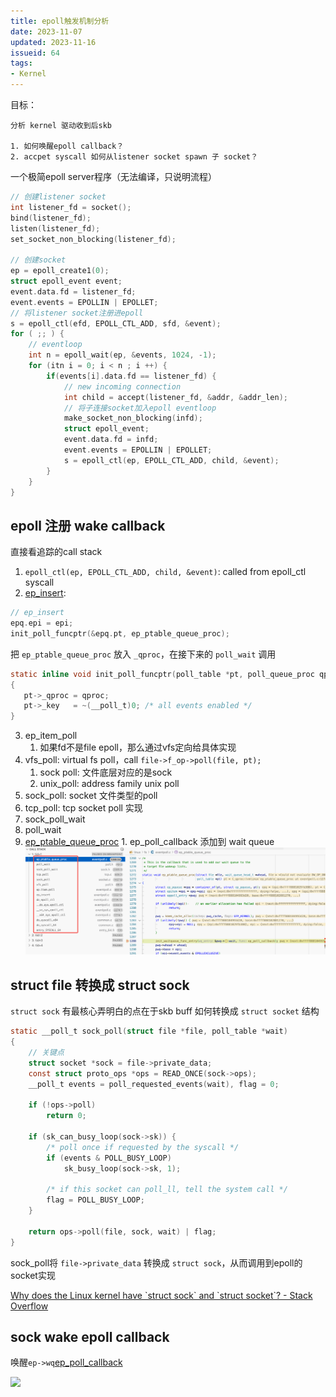 ```yaml
---
title: epoll触发机制分析
date: 2023-11-07
updated: 2023-11-16
issueid: 64
tags:
- Kernel
---
```

目标：

    分析 kernel 驱动收到后skb

    1. 如何唤醒epoll callback？
    2. accpet syscall 如何从listener socket spawn 子 socket？

一个极简epoll server程序（无法编译，只说明流程）

```c
// 创建listener socket
int listener_fd = socket();
bind(listener_fd);
listen(listener_fd);
set_socket_non_blocking(listener_fd);

// 创建socket
ep = epoll_create1(0);
struct epoll_event event;
event.data.fd = listener_fd;
event.events = EPOLLIN | EPOLLET;
// 将listener socket注册进epoll
s = epoll_ctl(efd, EPOLL_CTL_ADD, sfd, &event);
for ( ;; ) {
    // eventloop
    int n = epoll_wait(ep, &events, 1024, -1);
    for (itn i = 0; i < n ; i ++) {
        if(events[i].data.fd == listener_fd) {
            // new incoming connection
            int child = accept(listener_fd, &addr, &addr_len);
            // 将子连接socket加入epoll eventloop
            make_socket_non_blocking(infd);
            struct epoll_event;
            event.data.fd = infd;
            event.events = EPOLLIN | EPOLLET;
            s = epoll_ctl(ep, EPOLL_CTL_ADD, child, &event);
        }
    }
}
```


## epoll  注册 wake  callback

直接看追踪的call stack

1. `epoll_ctl(ep, EPOLL_CTL_ADD, child, &event)`: called from epoll_ctl syscall
2. [ep_insert](https://elixir.bootlin.com/linux/v6.6/source/fs/eventpoll.c#L1552):
```c
// ep_insert
epq.epi = epi;
init_poll_funcptr(&epq.pt, ep_ptable_queue_proc);
```

把 `ep_ptable_queue_proc` 放入 `_qproc`，在接下来的 `poll_wait` 调用
 ```c
static inline void init_poll_funcptr(poll_table *pt, poll_queue_proc qproc)
{
	pt->_qproc = qproc;
	pt->_key   = ~(__poll_t)0; /* all events enabled */
}

```


3. ep_item_poll
    1. 如果fd不是file epoll，那么通过vfs定向给具体实现
4. vfs_poll: virtual fs poll，call `file->f_op->poll(file, pt);`
    1. sock poll: 文件底层对应的是sock
    2. unix_poll: address family unix poll
5. sock_poll: socket 文件类型的poll
6. tcp_poll: tcp socket poll 实现
7. sock_poll_wait
8. poll_wait
9. [ep_ptable_queue_proc](https://elixir.bootlin.com/linux/v6.6/source/fs/eventpoll.c#L1288)
        1. ep_poll_callback 添加到 wait queue
![](assets/2023-11-07-3.png)

## struct file 转换成 struct sock 

`struct sock` 有最核心弄明白的点在于skb buff 如何转换成 `struct socket` 结构

```c
static __poll_t sock_poll(struct file *file, poll_table *wait)
{
    // 关键点
	struct socket *sock = file->private_data;
	const struct proto_ops *ops = READ_ONCE(sock->ops);
	__poll_t events = poll_requested_events(wait), flag = 0;

	if (!ops->poll)
		return 0;

	if (sk_can_busy_loop(sock->sk)) {
		/* poll once if requested by the syscall */
		if (events & POLL_BUSY_LOOP)
			sk_busy_loop(sock->sk, 1);

		/* if this socket can poll_ll, tell the system call */
		flag = POLL_BUSY_LOOP;
	}

	return ops->poll(file, sock, wait) | flag;
}
```

sock_poll将 `file->private_data` 转换成 `struct sock`，从而调用到epoll的socket实现

[Why does the Linux kernel have \`struct sock\` and \`struct socket\`? - Stack Overflow](https://stackoverflow.com/a/46415123/7529562)

## sock wake epoll callback

唤醒`ep->wq`[ep_poll_callback](https://elixir.bootlin.com/linux/v6.6/source/fs/eventpoll.c#L1217)

![](/assets/2023-11-07-2.png)